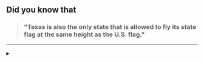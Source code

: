 ## Did you know that

<h3>
  <blockquote>
<!--START_SECTION:debris-->                                                                                                                                   
"Texas is also the only state that is allowed to fly its state flag at the same height as the U.S. flag."
<!--END_SECTION:debris-->
  </blockquote>
</h3>

-----

<details>
  <summary></summary>

<img src="https://github-readme-stats.vercel.app/api?show_icons=true&hide=issues&username=ekickx"> <img src="https://github-readme-stats.vercel.app/api/top-langs/?layout=compact&username=ekickx">

</details>

